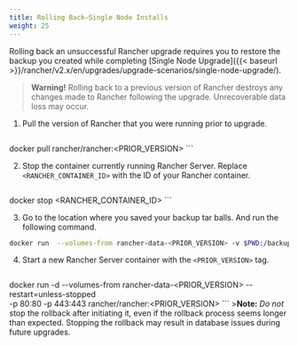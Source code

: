 ```yaml
---
title: Rolling Back—Single Node Installs
weight: 25
---
```


Rolling back an unsuccessful Rancher upgrade requires you to
restore the backup you created while completing [Single Node Upgrade]({{< baseurl >}}/rancher/v2.x/en/upgrades/upgrade-scenarios/single-node-upgrade/).

>**Warning!** Rolling back to a previous version of Rancher destroys any changes made to Rancher following the upgrade. Unrecoverable data loss may occur.

1. Pull the version of Rancher that you were running prior to upgrade.

    ```
docker pull rancher/rancher:<PRIOR_VERSION>
    ```

2. Stop the container currently running Rancher Server. Replace `<RANCHER_CONTAINER_ID>` with the ID of your Rancher container.

    ```bash
docker stop <RANCHER_CONTAINER_ID>
    ```

3. Go to the location where you saved your backup tar balls. And run the following command.

```bash
docker run  --volumes-from rancher-data-<PRIOR_VERSION> -v $PWD:/backup alpine sh -c "rm /var/lib/rancher/* -rf  && tar zxvf /backup/<BACKUP_FILENAME>.tar.gz"
```

4. Start a new Rancher Server container with the `<PRIOR_VERSION>` tag.
    ```
docker run -d --volumes-from rancher-data-<PRIOR_VERSION> --restart=unless-stopped \
-p 80:80 -p 443:443 rancher/rancher:<PRIOR_VERSION>
    ```
    >**Note:** _Do not_ stop the rollback after initiating it, even if the rollback process seems longer than expected. Stopping the rollback may result in database issues during future upgrades.
